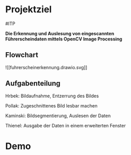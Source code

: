 # Projektziel  
#ITP
  
**Die Erkennung und Auslesung von eingescannten   
Führerscheindaten mittels OpenCV Image Processing**  
  
## Flowchart  
  
![[fuhrerscheinerkennung.drawio.svg]]  
  
## Aufgabenteilung  
  
Hrbek: Bildaufnahme, Entzerrung des Bildes  
  
Pollak: Zugeschnittenes Bild lesbar machen  
  
Kaminski: Bildsegmentierung, Auslesen der Daten  
  
Thienel: Ausgabe der Daten in einem erweiterten Fenster  
  
  
# Demo